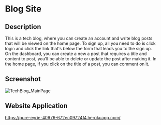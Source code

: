 # Blog Site

## Description
This is a tech blog, where you can create an account and write blog posts that will be viewed on the home page. To sign up, all you need to do is click login and click the link that's below the form that leads you
to the sign up. On the dashboard, you can create a new a post that requires a title and content to post, you'll be able to delete or update the post after making it. In the home page, if you click on the title of a post,
you can comment on it.

## Screenshot
![TechBlog_MainPage](https://github.com/davisnate04/blog-site/assets/111401054/63c4dfaf-c3a7-4bc9-82cd-860c3a93d9c8)


## Website Application
https://pure-eyrie-40676-672ec09724f4.herokuapp.com/
